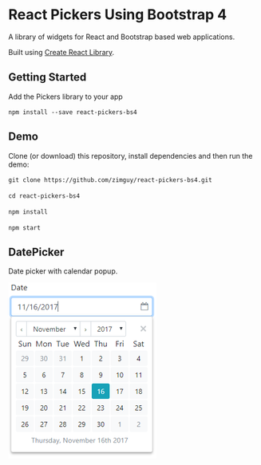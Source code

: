 # React Pickers Using Bootstrap 4

A library of widgets for React and Bootstrap based web applications.

Built using <a href="https://github.com/UdiliaInc/create-react-library" target="_blank">Create React Library</a>.

## Getting Started
Add the Pickers library to your app
````
npm install --save react-pickers-bs4
````
## Demo
Clone (or download) this repository, install dependencies and then run the demo:
````
git clone https://github.com/zimguy/react-pickers-bs4.git

cd react-pickers-bs4

npm install

npm start
````
## DatePicker
Date picker with calendar popup.

![DatePicker](https://raw.githubusercontent.com/zimguy/react-pickers-bs4/master/resources/DatePicker.PNG)
